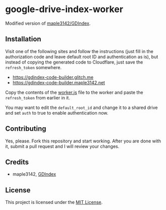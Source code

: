 # google-drive-index-worker
Modified version of [maple3142/GDIndex](https://github.com/maple3142/GDIndex).

## Installation
Visit one of the following sites and follow the instructions (just fill in the authorization code and leave default root ID and authentication as is), but instead of copying the generated code to Cloudflare, just save the `refresh_token` somewhere.

- https://gdindex-code-builder.glitch.me
- https://gdindex-code-builder.maple3142.net

Copy the contents of the [worker.js](worker.js) file to the worker and paste the `refresh_token` from earlier in it.

You may want to edit the `default_root_id` and change it to a shared drive and set `auth` to true to enable authentication now.

## Contributing
Yes, please. Fork this repository and start working. After you are done with it, submit a pull request and I will review your changes.

## Credits
- maple3142, [GDIndex](https://github.com/maple3142/GDIndex)

## License
This project is licensed under the [MIT License](LICENSE).

